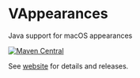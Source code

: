 # VAppearances

Java support for macOS appearances

[![Maven Central](https://maven-badges.herokuapp.com/maven-central/org.violetlib/vappearances/badge.svg)](https://search.maven.org/artifact/org.violetlib/vappearances)

See [website](https://violetlib.org/vappearances/overview.html) for details and releases.

